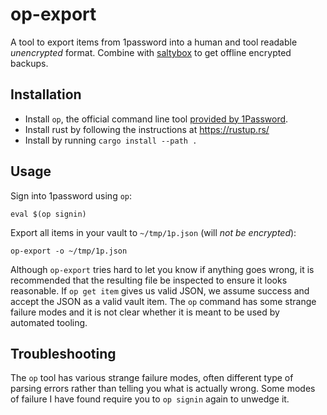 # op-export

A tool to export items from 1password into a human and tool readable *unencrypted* format. Combine with [saltybox](https://github.com/scode/saltybox) to get offline encrypted backups.

## Installation

* Install `op`, the official command line tool [provided by 1Password](https://1password.com/downloads/command-line/).
* Install rust by following the instructions at https://rustup.rs/
* Install by running `cargo install --path .`

## Usage

Sign into 1password using `op`:

```
eval $(op signin)
```

Export all items in your vault to `~/tmp/1p.json` (will *not be encrypted*):

```
op-export -o ~/tmp/1p.json
```

Although `op-export` tries hard to let you know if anything goes wrong, it is recommended that the resulting file be inspected to ensure it looks reasonable. If `op get item` gives us valid JSON, we assume success and accept the JSON as a valid vault item. The `op` command has some strange failure modes and it is not clear whether it is meant to be used by automated tooling.

## Troubleshooting

The `op` tool has various strange failure modes, often different type of parsing errors rather than telling you what is actually wrong. Some modes of failure I have found require you to `op signin` again to unwedge it.